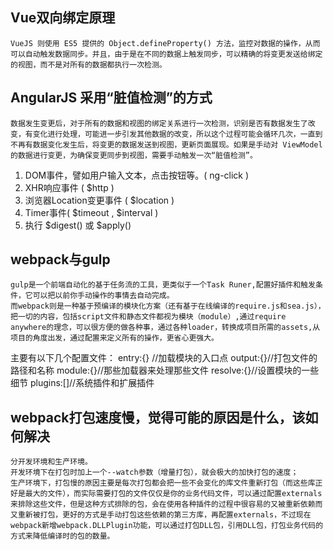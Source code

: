 ## Vue双向绑定原理
    VueJS 则使用 ES5 提供的 Object.defineProperty() 方法，监控对数据的操作，从而可以自动触发数据同步。并且，由于是在不同的数据上触发同步，可以精确的将变更发送给绑定的视图，而不是对所有的数据都执行一次检测。
## AngularJS 采用“脏值检测”的方式
    数据发生变更后，对于所有的数据和视图的绑定关系进行一次检测，识别是否有数据发生了改变，有变化进行处理，可能进一步引发其他数据的改变，所以这个过程可能会循环几次，一直到不再有数据变化发生后，将变更的数据发送到视图，更新页面展现。如果是手动对 ViewModel 的数据进行变更，为确保变更同步到视图，需要手动触发一次“脏值检测”。
1. DOM事件，譬如用户输入文本，点击按钮等。( ng-click )
2. XHR响应事件 ( $http )
3. 浏览器Location变更事件 ( $location )
4. Timer事件( $timeout , $interval )
5. 执行 $digest() 或 $apply()

## webpack与gulp
    gulp是一个前端自动化的基于任务流的工具，更类似于一个Task Runer,配置好插件和触发条件，它可以把以前你手动操作的事情去自动完成。
    而webpack则是一种基于预编译的模块化方案（还有基于在线编译的require.js和sea.js），把一切的内容，包括script文件和静态文件都视为模块（module）,通过require anywhere的理念，可以很方便的做各种事，通过各种loader，转换成项目所需的assets,从项目的角度出发，通过配置来定义所有的操作，更省心更强大。
主要有以下几个配置文件：
entry:{} //加载模块的入口点
output:{}//打包文件的路径和名称
module:{}//那些加载器来处理那些文件
resolve:{}//设置模块的一些细节
plugins:[]//系统插件和扩展插件

## webpack打包速度慢，觉得可能的原因是什么，该如何解决
    分开发环境和生产环境。
    开发环境下在打包时加上一个--watch参数（增量打包），就会极大的加快打包的速度；
    生产环境下，打包慢的原因主要是每次打包都会把一些不会变化的库文件重新打包（而这些库正好是最大的文件），而实际需要打包的文件仅仅是你的业务代码文件，可以通过配置externals来排除这些文件，但是这种方式排除的包，会在使用各种插件的过程中很容易的又被重新依赖而又重新被打包，更好的方式是手动打包这些依赖的第三方库，再配置externals，不过现在webpack新增webpack.DLLPlugin功能，可以通过打包DLL包，引用DLL包，打包业务代码的方式来降低编译时的包的数量。